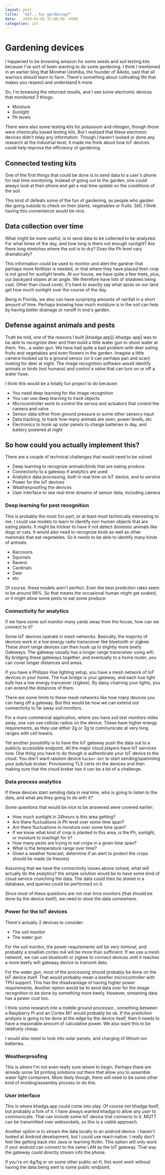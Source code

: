 ```yaml
---
layout: post
title:  "IoT...for gardening?"
date:   2020-03-02 15:00:00 -0500
categories: iot
---
```


# Gardening devices

I happened to be browsing amazon for some seeds and soil testing kits because I've sort of been
wanting to do some gardening.  I think I mentioned in an earlier blog that Morehei Ueshiba, the
founder of Aikido, said that all warriors should learn to farm.  There's something about cultivating
life that makes you respect and understand it more.

So, I'm browsing the returned results, and I see some electronic devices that monitored 3 things:

- Moisture
- Sunlight
- Ph levels

There were also some testing kits for potassium and nitrogen, though those were chemically based
testing kits.  But I realized that these electronic devices didn't relay any information.  Though I
haven't looked or done any research at the industrial level, it made me think about how IoT devices
could help improve the efficiency of gardening

## Connected testing kits

One of the first things that could be done is to send data to a user's phone for real time
monitoring.  Instead of going out to the garden, one could always look at their phone and get a real
time update on the conditions of the soil.

This kind of defeats some of the fun of gardening, as people who garden _like_ going outside to
check on their plants, vegetables or fruits.  Still, I think having this convenience would be nice.

## Data collection over time

What might be more useful, is to send data to be collected to be analyzed.  For what times of the
day, and how long is there not enough sunlight?  Are there long stretches where the soil is to dry?
Does the Ph level vary dramatically?

This information could be used to monitor and alert the gardner that perhaps more fertilizer is
needed, or that where they have placed their crop is not good for sunlight levels.  At our house, we
have quite a few trees, plus, our backyard slopes at an angle.  We therefore have lots of shadows
being cast.  Other than cloud cover, it's hard to exactly say what spots on our land get how much
sunlight over the course of the day.

Being in Florida, we also can have surprising amounts of rainfall in a short amount of time.
Perhaps knowing how much moisture is in the soil can help by having better drainage or runoff in
one's garden.

## Defense against animals and pests

Truth be told, one of the reasons I built [khadga.app][-khadga-app] was to be able to recognize deer
and then build a little water gun to shoot water at them.  Yes...a water gun.  We have had quite a
bad problem with deer eating fruits and vegetables and even flowers in the garden.  Imagine a little
camera hooked up to a ground sensor (or it can perhaps pan and scan) looking for deer at night.  The
image recognition software would identify animals or birds (not humans) and control a valve that can
turn on or off a water hose.

I think this would be a totally fun project to do because:

- You need deep learning for the image recognition
- You can use deep learning to track objects
- Microcontroller work to control the servos and actuators that control the camera and valve
- Sensor data either from ground pressure or some other sensory input
- Data tracking, to track how many animals are seen, power levels, etc
- Electronics to hook up solar panels to charge batteries in day, and battery powered at night

## So how could you actually implement this?

There are a couple of technical challenges that would need to be solved

- Deep learning to recognize animals/birds that are eating produce
- Connectivity to a gateway if analytics are used
- Analytics data processing, both in real time on IoT device, and to service
- Power for the IoT devices
- Weatherproofing the devices
- User interface to see real-time streams of sensor data, including camera

### Deep learning for pest recognition

This is probably the most fun part, or at least most technically interesting to me.  I could use
models to learn to identify non-human objects that are eating plants.  It might be trickier to have
it not detect domestic animals like dogs or cats.  It would also need to recognize birds as well as
other mammals that eat vegetables.  So it needs to be able to identify many kinds of animals:

- Raccoons
- Squirrels
- Ravens
- Cardinals
- Deer
- etc

Of course, these models aren't perfect.  Even the best prediction rates seem to be around 98%.  So
that means the occasional human might get soaked, or it might allow some pests to eat some produce.

### Connectivity for analytics

If we have some soil monitor many yards away from the house, how can we connect to it?

Some IoT devices operate in mesh networks.  Basically, the majority of devices work in a low energy
radio transceiver like bluetooth or zigbee.  These short range devices can then hook up to slightly
more beefy Gateways.  The gateway usually has a longer range transceiver using wifi.  By bridging
these gateways together, and eventually to a home router, you can cover longer distances and areas.

If you have a Philipps Hue lighting setup, you have a mesh network of IoT devices in your home.  The
hue bridge is your gateway, and each hue light bulb has a low energy tranceiver (zigbee).  By daisy
chaining your lights, you can extend the distances of them.

There are some limits to these mesh networks like how many devices you can hang off a gateway.  But
this would be how we can extend out connectivity to far away soil monitors.

For a more commercial application, where you have soil test monitors miles away, one can use
cellular radios on the device.  These have higher energy requirements, as they use either 2g or 3g
to communicate at very long ranges with cell towers.

Yet another possibility is to have the IoT gateway push the data out to a publicly accessible
endpoint.  All the major cloud players have IoT services now.  One thing you have to do though is
authenticate your IoT device to the cloud.  You don't want random device `hacker-bot` to start
sending/spamming your pub/sub broker.  Provisioning TLS certs on the devices and then making sure
that the cloud broker has it can be a bit of a challenge.

### Data process analytics

If these devices start sending data in real time, who is going to listen to the data, and what are
they going to do with it?

Some questions that would be nice to be answered were covered earlier:

- How much sunlight in 24hours is this area getting?
- Are there fluctuations in Ph level over some time span?
- Are there fluctuations in moisture over some time span?
- If we know what kind of crop is planted in this area, is the Ph, sunlight, or moisture to low/high
  for it?
- How many pests are trying to eat crops in a given time span?
- What is the temperature range over time?
- Given a weather forecast, determine if an alert to protect the crops should be made (ie freezes)

Assuming that we have the connectivity issues above solved, what will actually do the analytics?
the simple solution would be to have some kind of cloud service crunching the data.  The data could
then be stored in a database, and queries could be performed on it.

Since most of these questions are not real-time monitors (that should be done by the device itself),
we need to store the data somewhere.

### Power for the IoT devices

There's actually 2 devices to consider:

- The soil monitor
- The water gun

For the soil monitor, the power requirements will be very miminal, and probably a smallish cortex m4
will be more than sufficient.  If we use a mesh network, we can use bluetooth or zigbee to connect
devices until it reaches a more beefy wifi gateway device to transmit data.

For the water gun, most of the processing should probably be done on the IoT device itself.  That
would probably mean a beefier microcontroller with TPU support.  This has the disadvantage of having
higher power requirements.  Another option would be to send data over for the image recognition to
be done by something more beefy.  However, streaming data has a power cost too.

I think some research into a middle ground processor...something between a Raspberry Pi and an
Cortex M7 would probably be ok.  If the prediction analysis is going to be done at the edge by the
device itself, then it needs to have a reasonable amount of calculative power.  We also want this to
be relatively cheap.

I would also need to look into solar panels, and charging of lithium ion batteries.

### Weatherproofing

This is where I'm not even really sure where to begin.  Perhaps there are already some 3d printing
solutions out there that allow you to assemble water tight containers.  More likely though, there
will need to be some other kind of molding/assembly process to do this.

### User interface

This is where khadga.app could come into play.  Of course not khadga itself, but probably a fork of
it. I have always wanted khadga to allow any _user_ to communicate.  That can include some IoT
device that connects to it.  MQTT can be transmitted over websockets, so this is a viable approach.

Another option is to stream the data locally to an android device.  I haven't looked at Android
development, but I could use react-native.  I really don't feel like getting back into Java or
learning Kotlin.  This option will only work if your android can connect to the same LAN as the IoT
gateway.  That way the gateway could directly stream info the phone.

If you're on 4g/5g or on some other public wi-fi, this wont work without having the data being sent
to some public endpoint.